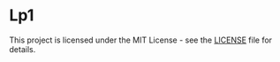 # Lp1

This project is licensed under the MIT License - see the [LICENSE](LICENSE) file for details.